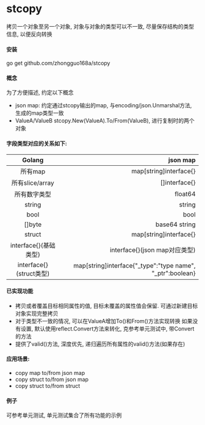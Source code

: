 # stcopy
拷贝一个对象至另一个对象, 对象与对象的类型可以不一致, 尽量保存结构的类型信息, 以便反向转换


#### 安装
go get github.com/zhongguo168a/stcopy

#### 概念

为了方便描述, 约定以下概念

* json map: 约定通过stcopy输出的map, 与encoding/json.Unmarshal方法, 生成的map类型一致
* ValueA/ValueB stcopy.New(ValueA).To/From(ValueB), 进行复制时的两个对象


#### 字段类型对应的关系如下:

| Golang        |   json map|
|:-------------:| -----:|
| 所有map| map[string]interface{} |
| 所有slice/array      |   []interface{} |
| 所有数字类型      |    float64 |
| string         |    string |
| bool        |    bool |
| []byte      |    base64 string |
| struct        |  map[string]interface{}|
| interface{}(基础类型)   |  interface{}(json map对应类型)|
| interface{}(struct类型)    |  map[string]interface{"_type":"type name", "_ptr":boolean}


#### 已实现功能

* 拷贝或者覆盖目标相同属性的值, 目标未覆盖的属性值会保留. 可通过新建目标对象实现完整拷贝
* 对于类型不一致的情况, 可以在ValueA增加To()和From()方法实现转换 
如果没有设置, 默认使用reflect.Convert方法来转化, 克参考单元测试中, 带Convert的方法 
* 提供了valid()方法, 深度优先, 递归遍历所有属性的valid()方法(如果存在)
  	  
#### 应用场景:

* copy map to/from json map
* copy struct to/from json map
* copy struct to/from struct 


#### 例子

可参考单元测试, 单元测试集合了所有功能的示例